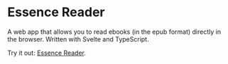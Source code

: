 # Essence Reader
A web app that allows you to read ebooks (in the epub format) directly in the browser.
Written with Svelte and TypeScript.

Try it out: [Essence Reader](https://vecopotryx.github.io/essence-reader/).